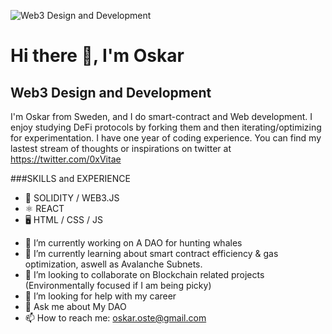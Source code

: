 ![Web3 Design and Development](https://arturssmirnovs.github.io/github-profile-readme-generator/images/banner.png)

# Hi there 👋, I'm Oskar
## Web3 Design and Development
I'm Oskar from Sweden, and I do smart-contract and Web development. I enjoy studying DeFi protocols by forking them and then iterating/optimizing for experimentation. I have one year of coding experience. You can find my lastest stream of thoughts or inspirations on twitter at https://twitter.com/0xVitae

###SKILLS and EXPERIENCE
* 🔗 SOLIDITY / WEB3.JS
* ⚛  REACT
* 🖥 HTML / CSS / JS

- 🔭 I’m currently working on A DAO for hunting whales  
- 🌱 I’m currently learning about smart contract efficiency & gas optimization, aswell as Avalanche Subnets.
- 👯 I’m looking to collaborate on Blockchain related projects (Environmentally focused if I am being picky) 
- 🤔 I’m looking for help with my career
- 💬 Ask me about My DAO 
- 📫 How to reach me: oskar.oste@gmail.com 




